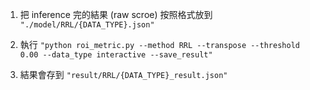 
1. 把 inference 完的結果 (raw scroe) 按照格式放到 `"./model/RRL/{DATA_TYPE}.json"`
   
2. 執行 `"python roi_metric.py --method RRL --transpose --threshold 0.00 --data_type interactive --save_result"`

3. 結果會存到 `"result/RRL/{DATA_TYPE}_result.json"`


